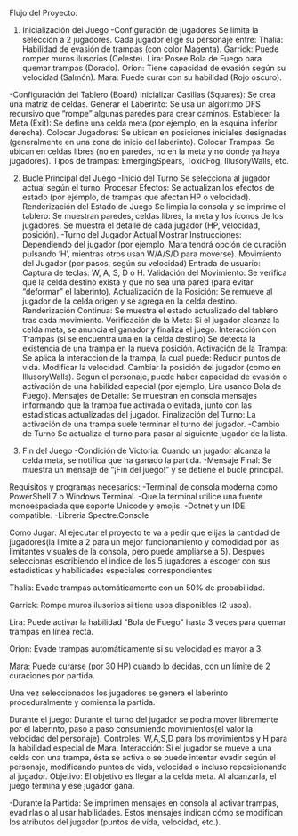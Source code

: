 Flujo del Proyecto:

1. Inicialización del Juego
-Configuración de jugadores
Se limita la selección a 2 jugadores.
Cada jugador elige su personaje entre:
Thalia: Habilidad de evasión de trampas (con color Magenta).
Garrick: Puede romper muros ilusorios (Celeste).
Lira: Posee Bola de Fuego para quemar trampas (Dorado).
Orion: Tiene capacidad de evasión según su velocidad (Salmón).
Mara: Puede curar con su habilidad (Rojo oscuro).

-Configuración del Tablero (Board)
Inicializar Casillas (Squares):
Se crea una matriz de celdas.
Generar el Laberinto:
Se usa un algoritmo DFS recursivo que “rompe” algunas paredes para crear caminos.
Establecer la Meta (Exit):
Se define una celda meta (por ejemplo, en la esquina inferior derecha).
Colocar Jugadores:
Se ubican en posiciones iniciales designadas (generalmente en una zona de inicio del laberinto).
Colocar Trampas:
Se ubican en celdas libres (no en paredes, no en la meta y no donde ya haya jugadores).
Tipos de trampas:
EmergingSpears, ToxicFog, IllusoryWalls, etc.

2. Bucle Principal del Juego
-Inicio del Turno
Se selecciona al jugador actual según el turno.
Procesar Efectos:
Se actualizan los efectos de estado (por ejemplo, de trampas que afectan HP o velocidad).
Renderización del Estado de Juego
Se limpia la consola y se imprime el tablero:
Se muestran paredes, celdas libres, la meta y los íconos de los jugadores.
Se muestra el detalle de cada jugador (HP, velocidad, posición).
-Turno del Jugador Actual
Mostrar Instrucciones:
Dependiendo del jugador (por ejemplo, Mara tendrá opción de curación pulsando ‘H’, mientras otros usan W/A/S/D para moverse).
Movimiento del Jugador (por pasos, según su velocidad)
Entrada de usuario:
Captura de teclas: W, A, S, D o H.
Validación del Movimiento:
Se verifica que la celda destino exista y que no sea una pared (para evitar “deformar” el laberinto).
Actualización de la Posición:
Se remueve al jugador de la celda origen y se agrega en la celda destino.
Renderización Continua:
Se muestra el estado actualizado del tablero tras cada movimiento.
Verificación de la Meta:
Si el jugador alcanza la celda meta, se anuncia el ganador y finaliza el juego.
Interacción con Trampas (si se encuentra una en la celda destino)
Se detecta la existencia de una trampa en la nueva posición.
Activación de la Trampa:
Se aplica la interacción de la trampa, la cual puede:
Reducir puntos de vida.
Modificar la velocidad.
Cambiar la posición del jugador (como en IllusoryWalls).
Según el personaje, puede haber capacidad de evasión o activación de una habilidad especial (por ejemplo, Lira usando Bola de Fuego).
Mensajes de Detalle:
Se muestran en consola mensajes informando que la trampa fue activada o evitada, junto con las estadísticas actualizadas del jugador.
Finalización del Turno:
La activación de una trampa suele terminar el turno del jugador.
-Cambio de Turno
Se actualiza el turno para pasar al siguiente jugador de la lista.

3. Fin del Juego
-Condición de Victoria:
Cuando un jugador alcanza la celda meta, se notifica que ha ganado la partida.
-Mensaje Final:
Se muestra un mensaje de “¡Fin del juego!” y se detiene el bucle principal.

Requisitos y programas necesarios:
-Terminal de consola moderna como PowerShell 7 o Windows Terminal.
-Que la terminal utilice una fuente monoespaciada que soporte Unicode y emojis.
-Dotnet y un IDE compatible.
-Libreria Spectre.Console

Como Jugar:
Al ejecutar el proyecto te va a pedir que elijas la cantidad de jugadores(la limite a 2 para un mejor funcionamiento y comodidad por las limitantes visuales de la consola, pero puede ampliarse a 5).
Despues seleccionas escribiendo el indice de los 5 jugadores a escoger con sus estadisticas y habilidades especiales correspondientes:

Thalia: Evade trampas automáticamente con un 50% de probabilidad.

Garrick: Rompe muros ilusorios si tiene usos disponibles (2 usos).

Lira: Puede activar la habilidad "Bola de Fuego" hasta 3 veces para quemar trampas en línea recta.

Orion: Evade trampas automáticamente si su velocidad es mayor a 3.

Mara: Puede curarse (por 30 HP) cuando lo decidas, con un límite de 2 curaciones por partida.

Una vez seleccionados los jugadores se genera el laberinto proceduralmente y comienza la partida.

Durante el juego:
Durante el turno del jugador se podra mover libremente por el laberinto, paso a paso consumiendo movimientos(el valor la velocidad del personaje).
Controles:
W,A,S,D para los movimientos y H para la habilidad especial de Mara.
Interacción:
Si el jugador se mueve a una celda con una trampa, ésta se activa o se puede intentar evadir según el personaje, modificando puntos de vida, velocidad o incluso reposicionando al jugador.
Objetivo: El objetivo es llegar a la celda meta. Al alcanzarla, el juego termina y ese jugador gana.

-Durante la Partida: Se imprimen mensajes en consola al activar trampas, evadirlas o al usar habilidades. Estos mensajes indican cómo se modifican los atributos del jugador (puntos de vida, velocidad, etc.).
